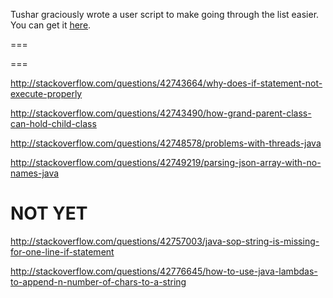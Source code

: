 Tushar graciously wrote a user script to make going through the list easier. You can get it [here](https://github.com/tusharjadhav219/Userscript-for-delete-candidates).

===

===


http://stackoverflow.com/questions/42743664/why-does-if-statement-not-execute-properly

http://stackoverflow.com/questions/42743490/how-grand-parent-class-can-hold-child-class

http://stackoverflow.com/questions/42748578/problems-with-threads-java

http://stackoverflow.com/questions/42749219/parsing-json-array-with-no-names-java

NOT YET
=====


http://stackoverflow.com/questions/42757003/java-sop-string-is-missing-for-one-line-if-statement

http://stackoverflow.com/questions/42776645/how-to-use-java-lambdas-to-append-n-number-of-chars-to-a-string

